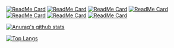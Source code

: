 [![ReadMe Card](https://github-readme-stats.vercel.app/api/pin/?username=ifgyong&repo=iOSDataFactory&show_owner=true&title_color=50DA8B&icon_color=50DA8B)](https://github.com/ifgyong/iOSDataFactory)
[![ReadMe Card](https://github-readme-stats.vercel.app/api/pin/?username=ifgyong&repo=flutter_easyHub&show_owner=true&title_color=50DA8B&icon_color=50DA8B)](https://github.com/ifgyong/flutter_easyHub)
[![ReadMe Card](https://github-readme-stats.vercel.app/api/pin/?username=ifgyong&repo=demo&show_owner=true&title_color=46BAEB&icon_color=46BAEB)](https://github.com/ifgyong/demo)
[![ReadMe Card](https://github-readme-stats.vercel.app/api/pin/?username=ifgyong&repo=flutter-example&show_owner=true&title_color=46BAEB&icon_color=46BAEB)](https://github.com/ifgyong/flutter-example)
[![ReadMe Card](https://github-readme-stats.vercel.app/api/pin/?username=ifgyong&repo=flutter-guide&show_owner=true&title_color=F8854D&icon_color=F8854D)](https://github.com/ifgyong/flutter-guide)
[![ReadMe Card](https://github-readme-stats.vercel.app/api/pin/?username=ifgyong&repo=flutter_custom_calendar&show_owner=true&title_color=F8854D&icon_color=F8854D)](https://github.com/ifgyong/flutter_custom_calendar)
[![ReadMe Card](https://github-readme-stats.vercel.app/api/pin/?username=ifgyong&repo=flutter_simple_record_and_player&show_owner=true&title_color=F8CE04&icon_color=F8CE04)](https://github.com/ifgyong/flutter_simple_record_and_player)

<!--
50DA8B  青色
46BAEB  蓝色
F8854D 粉红色
F8CE04  黄色
-->


[![Anurag's github stats](https://github-readme-stats.vercel.app/api?username=ifgyong&show_icons=true)](https://github.com/ifgyong/ifgyong)

[![Top Langs](https://github-readme-stats.vercel.app/api/top-langs/?username=ifgyong&hide=c,c%2B%2B&)](https://github.com/ifgyong/ifgyong)


<!--
**ifgyong/ifgyong** is a ✨ _special_ ✨ repository because its `README.md` (this file) appears on your GitHub profile.

Here are some ideas to get you started:

- 🔭 I’m currently working on ...
- 🌱 I’m currently learning ...
- 👯 I’m looking to collaborate on ...
- 🤔 I’m looking for help with ...
- 💬 Ask me about ...
- 📫 How to reach me: ...
- 😄 Pronouns: ...
- ⚡ Fun fact: ...
-->
